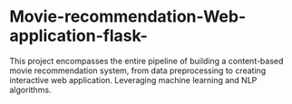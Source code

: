 # Movie-recommendation-Web-application-flask-
This project encompasses the entire pipeline of building a content-based movie recommendation system, from data preprocessing to creating interactive web application. Leveraging machine learning and NLP algorithms.
